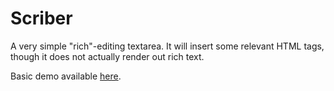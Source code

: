 Scriber
=======

A very simple "rich"-editing textarea. It will insert some relevant HTML
tags, though it does not actually render out rich text.

Basic demo available
[here](http://supermedes.com/labs/studies/scriber/).
